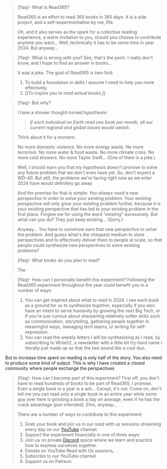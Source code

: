 
> [!faq]- What is Read365?
> 
> Read365 is an effort to read 365 books in 365 days. It is a side project, and a self-experimentation by me, Efe.
> 
> Oh, and it also serves as the spark for a collective reading experience, a warm invitation to you, should you choose to contribute anytime you want... Well, technically it has to be some time in year 2024. But anyway...

> [!faq]- What is wrong with you?
> See, that's the point. I really don't know, and I hope to find an answer in books...
> 
> It was a joke. The goal of Read365 is two-fold:
> 1. To build a foundation in skills I assume I need to help you more effectively.
> 2. *[[To inspire you to read actual books.]]*

> [!faq]- But why?
> 
> I have a shower thought-turned hypothesis: 
> 
> > *If each individual on Earth read one book per month, all our current regional and global issues would vanish.*
> 
> Think about it for a moment.
> 
> No more domestic violence. No more energy waste. No more terrorism. No more water & food waste. No more climate crisis. No more cold showers. No more Taylor Swift... (One of them is a joke.)
> 
> Well, I should warn you that my hypothesis doesn't promise to solve any future problem that we don't even have yet. So, don't expect a WD-40. But still, the problems we're facing right now as we enter 2024 have would definitely go away.
> 
> And the premise for that is simple: *You always need a new perspective in order to solve your existing problem.* Your existing perspective will only grow your existing problem further, because it is your existing perspective that has led to your existing problem in the first place. Forgive me for using the word "existing" excessively. But what can you do? They just keep existing... (Sorry.)
> 
> Anyway... You have to somehow earn that new perspective to solve the problem. And guess what's the cheapest medium to store perspectives and to effectively deliver them to people at scale, so that people could synthesize new perspectives to solve existing problems?

> [!faq]- What books do you plan to read?
> 
> The 

> [!faq]- How can I personally benefit this experiment?
> Following the Read365 experiment throughout the year could benefit you in a number of ways:
> 1. You can get inspired about what to read in 2024. I see each book as a ground for us to synthesize together, especially if you also have an intent to serve humanity by growing the next Big Tech, or if you're just curious about sharpening relatively softer skills such as communication, storytelling, gathering people together in meaningful ways, managing tech teams, or writing for self-expression.
> 2. You can read the weekly letters I will be synthesizing as I read, by subscribing to Write52, a newsletter with a little bit try-hard name I literally just made up so that the two sound like a cool duo.

But to increase time spent on reading is only half of the story. You also need to produce some kind of output. This is why I have created a closed community where people exchange the perspectives

> [!faq]- How can I become part of this experiment?
> First off, you don't have to read hundreds of books to be part of Read365, I promise. Even a single book in a year is a win... Except, it's not. Come on, don't tell me you can read only a single book in an entire year while some guy over here is grinding a book a day on average, even if he has the crack advantage (pun intended). Ehm, anyway...
> 
> There are a number of ways to contribute to this experiment:
> 1. Grab your book and join us in our *read with us* sessions streaming every day on our [YouTube]() channel.
> 2. Support the experiment financially in one of three ways:
> 	1. Join us on private [Discord](https://discord.gg/Pq9AH2Ra) space where we learn and practice how to express ourselves together.
> 	2. Donate on YouTube Read with Us sessions, 
> 	3. Subscribe to our YouTube channel.
> 	4. Support us on Patreon.
